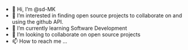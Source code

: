 - 👋 Hi, I’m @sd-MK
- 👀 I’m interested in finding open source projects to collaborate on and using the github API.
- 🌱 I’m currently learning Software Development
- 💞️ I’m looking to collaborate on open source projects
- 📫 How to reach me ...

<!---
sd-MK/sd-MK is a ✨ special ✨ repository because its `README.md` (this file) appears on your GitHub profile.
You can click the Preview link to take a look at your changes.
--->
